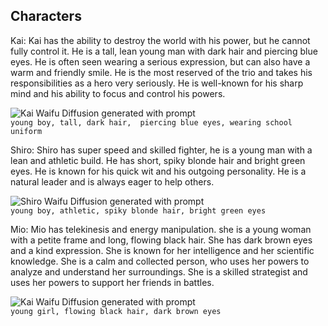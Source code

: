 ## Characters
Kai: Kai has the ability to destroy the world with his power, but he cannot fully control it. He is a tall, lean young man with dark hair and piercing blue eyes. He is often seen wearing a serious expression, but can also have a warm and friendly smile. He is the most reserved of the trio and takes his responsibilities as a hero very seriously. He is well-known for his sharp mind and his ability to focus and control his powers.

![Kai]("/Images/Kai.png")
Waifu Diffusion generated with prompt  
`young boy, tall, dark hair,  piercing blue eyes, wearing school uniform`

Shiro: Shiro has super speed and skilled fighter, he is a young man with a lean and athletic build. He has short, spiky blonde hair and bright green eyes. He is known for his quick wit and his outgoing personality. He is a natural leader and is always eager to help others.

![Shiro]("/Images/Shiro.png")
Waifu Diffusion generated with prompt  
`young boy, athletic, spiky blonde hair, bright green eyes`

Mio: Mio has telekinesis and energy manipulation. she is a young woman with a petite frame and long, flowing black hair. She has dark brown eyes and a kind expression. She is known for her intelligence and her scientific knowledge. She is a calm and collected person, who uses her powers to analyze and understand her surroundings. She is a skilled strategist and uses her powers to support her friends in battles.

![Kai]("/Images/Mio.png")
Waifu Diffusion generated with prompt  
`young girl, flowing black hair, dark brown eyes`
